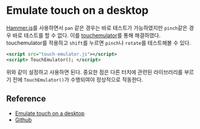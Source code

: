 # Emulate touch on a desktop

[Hammer.js](http://hammerjs.github.io/)를 사용하면서 `pan` 같은 경우는 바로 테스트가 가능하였지만 `pinch`같은 경우 바로 테스트를 할 수 없다. 이를 [touchemulator](https://github.com/hammerjs/touchemulator)를 통해 해결하였다. touchemulator를 적용하고 `shift`를 누르면 `pinch`나 `rotate`를 테스트해볼 수 있다.

```xml
<script src="touch-emulator.js"></script>
<script> TouchEmulator(); </script>
```

위와 같이 설정하고 사용하면 된다. 중요한 점은 다른 터치에 관련된 라이브러리를 부르기 전에 `TouchEmulator()`가 수행되여야 정상적으로 작동한다.

## Reference

* [Emulate touch on a desktop](http://hammerjs.github.io/touch-emulator/)
* [Github](https://github.com/hammerjs/touchemulator)